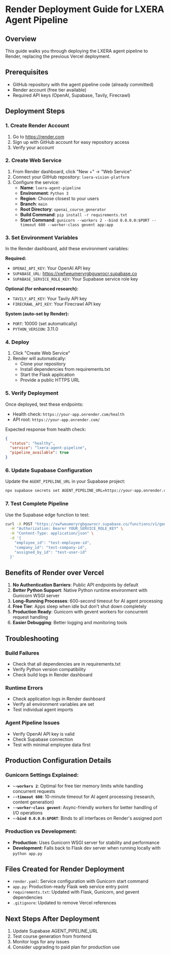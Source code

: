 # Render Deployment Guide for LXERA Agent Pipeline

## Overview
This guide walks you through deploying the LXERA agent pipeline to Render, replacing the previous Vercel deployment.

## Prerequisites
- GitHub repository with the agent pipeline code (already committed)
- Render account (free tier available)
- Required API keys (OpenAI, Supabase, Tavily, Firecrawl)

## Deployment Steps

### 1. Create Render Account
1. Go to https://render.com
2. Sign up with GitHub account for easy repository access
3. Verify your account

### 2. Create Web Service
1. From Render dashboard, click "New +" → "Web Service"
2. Connect your GitHub repository: `lxera-vision-platform`
3. Configure the service:
   - **Name**: `lxera-agent-pipeline`
   - **Environment**: `Python 3`
   - **Region**: Choose closest to your users
   - **Branch**: `main`
   - **Root Directory**: `openai_course_generator`
   - **Build Command**: `pip install -r requirements.txt`
   - **Start Command**: `gunicorn --workers 2 --bind 0.0.0.0:$PORT --timeout 600 --worker-class gevent app:app`

### 3. Set Environment Variables
In the Render dashboard, add these environment variables:

**Required:**
- `OPENAI_API_KEY`: Your OpenAI API key
- `SUPABASE_URL`: https://xwfweumeryrgbguwrocr.supabase.co
- `SUPABASE_SERVICE_ROLE_KEY`: Your Supabase service role key

**Optional (for enhanced research):**
- `TAVILY_API_KEY`: Your Tavily API key
- `FIRECRAWL_API_KEY`: Your Firecrawl API key

**System (auto-set by Render):**
- `PORT`: 10000 (set automatically)
- `PYTHON_VERSION`: 3.11.0

### 4. Deploy
1. Click "Create Web Service"
2. Render will automatically:
   - Clone your repository
   - Install dependencies from requirements.txt
   - Start the Flask application
   - Provide a public HTTPS URL

### 5. Verify Deployment
Once deployed, test these endpoints:
- Health check: `https://your-app.onrender.com/health`
- API root: `https://your-app.onrender.com/`

Expected response from health check:
```json
{
  "status": "healthy",
  "service": "lxera-agent-pipeline", 
  "pipeline_available": true
}
```

### 6. Update Supabase Configuration
Update the `AGENT_PIPELINE_URL` in your Supabase project:
```bash
npx supabase secrets set AGENT_PIPELINE_URL=https://your-app.onrender.com/api/generate-course
```

### 7. Test Complete Pipeline
Use the Supabase edge function to test:
```bash
curl -X POST "https://xwfweumeryrgbguwrocr.supabase.co/functions/v1/generate-course" \
  -H "Authorization: Bearer YOUR_SERVICE_ROLE_KEY" \
  -H "Content-Type: application/json" \
  -d '{
    "employee_id": "test-employee-id",
    "company_id": "test-company-id", 
    "assigned_by_id": "test-user-id"
  }'
```

## Benefits of Render over Vercel

1. **No Authentication Barriers**: Public API endpoints by default
2. **Better Python Support**: Native Python runtime environment with Gunicorn WSGI server
3. **Long-Running Processes**: 600-second timeout for AI agent processing
4. **Free Tier**: Apps sleep when idle but don't shut down completely
5. **Production Ready**: Gunicorn with gevent workers for concurrent request handling
6. **Easier Debugging**: Better logging and monitoring tools

## Troubleshooting

### Build Failures
- Check that all dependencies are in requirements.txt
- Verify Python version compatibility
- Check build logs in Render dashboard

### Runtime Errors
- Check application logs in Render dashboard
- Verify all environment variables are set
- Test individual agent imports

### Agent Pipeline Issues
- Verify OpenAI API key is valid
- Check Supabase connection
- Test with minimal employee data first

## Production Configuration Details

### Gunicorn Settings Explained:
- **`--workers 2`**: Optimal for free tier memory limits while handling concurrent requests
- **`--timeout 600`**: 10-minute timeout for AI agent processing (research, content generation)
- **`--worker-class gevent`**: Async-friendly workers for better handling of I/O operations
- **`--bind 0.0.0.0:$PORT`**: Binds to all interfaces on Render's assigned port

### Production vs Development:
- **Production**: Uses Gunicorn WSGI server for stability and performance
- **Development**: Falls back to Flask dev server when running locally with `python app.py`

## Files Created for Render Deployment

- `render.yaml`: Service configuration with Gunicorn start command
- `app.py`: Production-ready Flask web service entry point  
- `requirements.txt`: Updated with Flask, Gunicorn, and gevent dependencies
- `.gitignore`: Updated to remove Vercel references

## Next Steps After Deployment

1. Update Supabase AGENT_PIPELINE_URL
2. Test course generation from frontend
3. Monitor logs for any issues
4. Consider upgrading to paid plan for production use